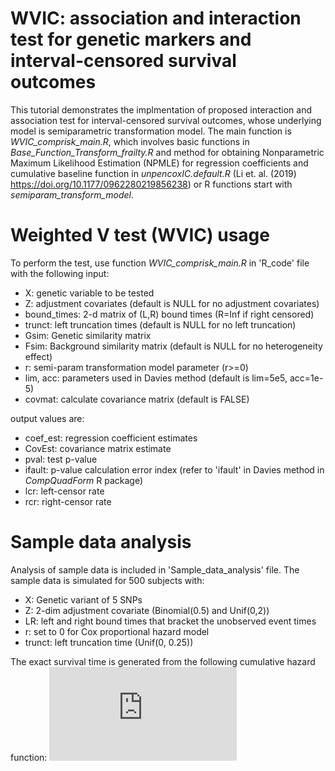 # WVIC: association and interaction test for genetic markers and interval-censored survival outcomes

This tutorial demonstrates the implmentation of proposed interaction and association test for interval-censored survival outcomes, whose underlying model is semiparametric transformation model. The main function is _WVIC_comprisk_main.R_, which involves basic functions in _Base_Function_Transform_frailty.R_ and method for obtaining Nonparametric Maximum Likelihood Estimation (NPMLE) for regression coefficients and cumulative baseline function in _unpencoxIC.default.R_ (Li et. al. (2019) https://doi.org/10.1177/0962280219856238) or R functions start with _semiparam_transform_model_.

# Weighted V test (WVIC) usage
To perform the test, use function _WVIC_comprisk_main.R_ in 'R_code' file with the following input:
* X:           genetic variable to be tested
* Z:           adjustment covariates (default is NULL for no adjustment covariates)
* bound_times: 2-d matrix of (L,R) bound times (R=Inf if right censored)
* trunct:      left truncation times (default is NULL for no left truncation)
* Gsim:        Genetic similarity matrix
* Fsim:        Background similarity matrix (default is NULL for no heterogeneity effect)
* r:           semi-param transformation model parameter (r>=0)
* lim, acc:    parameters used in Davies method (default is lim=5e5, acc=1e-5)
* covmat:      calculate covariance matrix (default is FALSE)

output values are:
* coef_est: regression coefficient estimates
* CovEst: covariance matrix estimate
* pval: test p-value
* ifault: p-value calculation error index (refer to 'ifault' in Davies method in _CompQuadForm_ R package)
* lcr: left-censor rate
* rcr: right-censor rate

# Sample data analysis
Analysis of sample data is included in 'Sample_data_analysis' file. The sample data is simulated for 500 subjects with:
* X: Genetic variant of 5 SNPs
* Z: 2-dim adjustment covariate (Binomial(0.5) and Unif(0,2))
* LR: left and right bound times that bracket the unobserved event times
* r: set to 0 for Cox proportional hazard model
* trunct: left truncation time (Unif(0, 0.25))

The exact survival time is generated from the following cumulative hazard function:
![equation](http://www.sciweavers.org/tex2img.php?eq=1%2Bsin%28mc%5E2%29&bc=White&fc=Black&im=jpg&fs=12&ff=arev&edit=)



